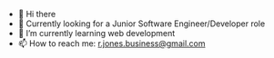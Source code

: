- 👋 Hi there
- :eyes: Currently looking for a Junior Software Engineer/Developer role
- 🌱 I’m currently learning web development
- 📫 How to reach me: r.jones.business@gmail.com

<!---
r-jones-git/r-jones-git is a ✨ special ✨ repository because its `README.md` (this file) appears on your GitHub profile.
You can click the Preview link to take a look at your changes.
--->
